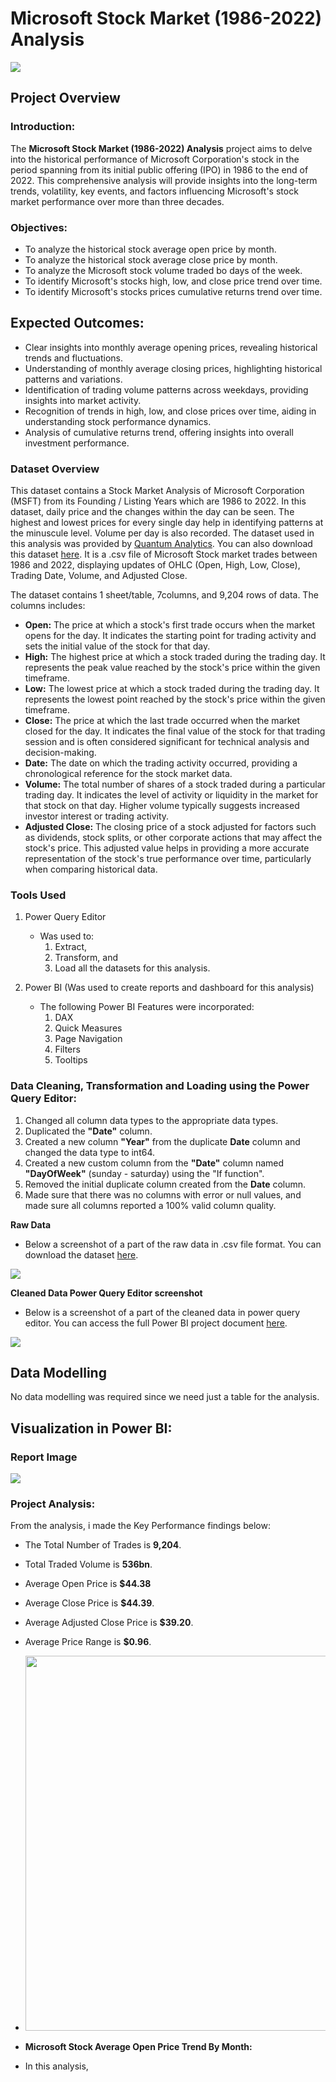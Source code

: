 # Microsoft Stock Market (1986-2022) Analysis
![](images/Microsoft_Stock_Market_image.jpg)

## Project Overview

### Introduction:
The __Microsoft Stock Market (1986-2022) Analysis__ project aims to delve into the historical performance of Microsoft Corporation's stock in the period spanning from its initial public offering (IPO) in 1986 to the end of 2022. This comprehensive analysis will provide insights into the long-term trends, volatility, key events, and factors influencing Microsoft's stock market performance over more than three decades.

### Objectives:
- To analyze the historical stock average open price by month.
- To analyze the historical stock average close price by month.
- To analyze the Microsoft stock volume traded bo days of the week.
- To identify Microsoft's stocks high, low, and close price trend over time.
- To identify Microsoft's stocks prices cumulative returns trend over time.

## Expected Outcomes:
- Clear insights into monthly average opening prices, revealing historical trends and fluctuations.
- Understanding of monthly average closing prices, highlighting historical patterns and variations.
- Identification of trading volume patterns across weekdays, providing insights into market activity.
- Recognition of trends in high, low, and close prices over time, aiding in understanding stock performance dynamics.
- Analysis of cumulative returns trend, offering insights into overall investment performance.


### Dataset Overview
This dataset contains a Stock Market Analysis of Microsoft Corporation (MSFT) from its Founding / Listing Years which are 1986 to 2022. In this dataset, daily price and the changes within the day can be seen. The highest and lowest prices for every single day help in identifying patterns at the minuscule level. Volume per day is also recorded. The dataset used in this analysis was provided by [Quantum Analytics](https://www.quantumanalyticsco.org/). You can also download this dataset [here](images/MSFT.csv). It is a .csv file of Microsoft Stock market trades between 1986 and 2022, displaying updates of OHLC (Open, High, Low, Close), Trading Date, Volume, and Adjusted Close. 

The dataset contains 1 sheet/table,  7columns, and 9,204 rows of data. The columns includes:
- __Open:__ The price at which a stock's first trade occurs when the market opens for the day. It indicates the starting point for trading activity and sets the initial value of the stock for that day.
- __High:__ The highest price at which a stock traded during the trading day. It represents the peak value reached by the stock's price within the given timeframe.
- __Low:__ The lowest price at which a stock traded during the trading day. It represents the lowest point reached by the stock's price within the given timeframe.
- __Close:__ The price at which the last trade occurred when the market closed for the day. It indicates the final value of the stock for that trading session and is often considered significant for technical analysis and decision-making.
- __Date:__ The date on which the trading activity occurred, providing a chronological reference for the stock market data.
- __Volume:__ The total number of shares of a stock traded during a particular trading day. It indicates the level of activity or liquidity in the market for that stock on that day. Higher volume typically suggests increased investor interest or trading activity.
- __Adjusted Close:__ The closing price of a stock adjusted for factors such as dividends, stock splits, or other corporate actions that may affect the stock's price. This adjusted value helps in providing a more accurate representation of the stock's true performance over time, particularly when comparing historical data.


### Tools Used
1. Power Query Editor
    - Was used to:
        1. Extract,
        2. Transform, and
        3. Load all the datasets for this analysis.
           
2. Power BI (Was used to create reports and dashboard for this analysis)
    - The following Power BI Features were incorporated:
        1. DAX
        2. Quick Measures
        3. Page Navigation
        4. Filters
        5. Tooltips


### Data Cleaning, Transformation and Loading using the Power Query Editor:
1. Changed all column data types to the appropriate data types.
2. Duplicated the __"Date"__ column.
3. Created a new column __"Year"__ from the duplicate __Date__ column and changed the data type to int64.
4. Created a new custom column from the __"Date"__ column named __"DayOfWeek"__ (sunday - saturday) using the "If function".
5. Removed the initial duplicate column created from the __Date__ column.
6. Made sure that there was no columns with error or null values, and made sure all columns reported a 100% valid column quality.

**Raw Data**
- Below a screenshot of a part of the raw data in .csv file format. You can download the dataset [here](images/MSFT.csv).

![](images/Raw_Data_image.png)


**Cleaned Data Power Query Editor screenshot**
- Below is a screenshot of a part of the cleaned data in power query editor. You can access the full Power BI project document [here](https://github.com/Ugochukwuodinaka/Microsoft-Stock-Market-Analysis/blob/main/MICROSOFT%20STOCK%20MARKET%20ANALYSIS.pbix).

![](images/Power_Query_Cleaned_Data_image.png)


## Data Modelling
No data modelling was required since we need just a table for the analysis.


## Visualization in Power BI:
### Report Image
![](images/Microsoft_Stock_Market_(1986-2022)_Analysis_Dashboard.jpg)


### Project Analysis:
From the analysis, i made the Key Performance findings below:
- The Total Number of Trades is __9,204__.
- Total Traded Volume is __536bn__.
- Average Open Price is __$44.38__
- Average Close Price is __$44.39__.
- Average Adjusted Close Price is __$39.20__.
- Average Price Range is __$0.96__.

- <img src="images/Microsoft_Stock_Average_Open_Price_Trend_By_Month.jpg" width="600">
- **Microsoft Stock Average Open Price Trend By Month:**
- In this analysis,
